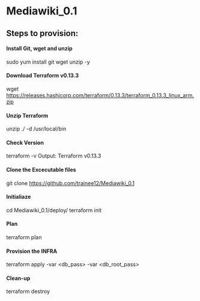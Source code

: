# Mediawiki_0.1

## Steps to provision:

#### Install Git, wget and unzip 

sudo yum install git wget unzip -y


#### Download Terraform v0.13.3

wget https://releases.hashicorp.com/terraform/0.13.3/terraform_0.13.3_linux_arm.zip

#### Unzip Terraform

unzip ./<terraform Zip file> -d /usr/local/bin


#### Check Version

terraform -v
Output: Terraform v0.13.3

#### Clone the Excecutable files

git clone https://github.com/trainee12/Mediawiki_0.1

#### Initialiaze

cd Mediawiki_0.1/deploy/
terraform init

#### Plan

terraform plan

#### Provision the INFRA

terraform apply -var <db_pass> -var <db_root_pass>

#### Clean-up

terraform destroy


  
